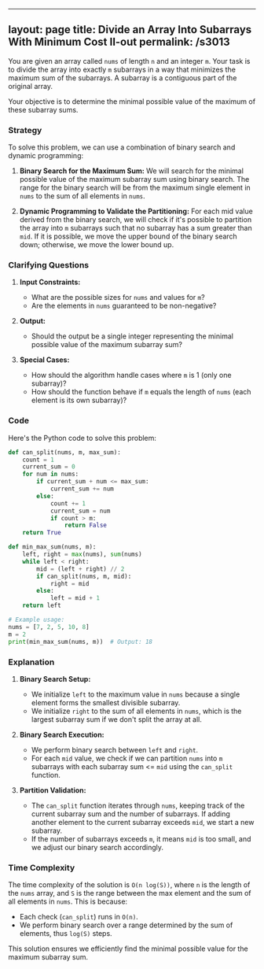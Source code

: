 
---
layout: page
title:  Divide an Array Into Subarrays With Minimum Cost II-out
permalink: /s3013
---
You are given an array called `nums` of length `n` and an integer `m`. Your task is to divide the array into exactly `m` subarrays in a way that minimizes the maximum sum of the subarrays. A subarray is a contiguous part of the original array.

Your objective is to determine the minimal possible value of the maximum of these subarray sums.

### Strategy
To solve this problem, we can use a combination of binary search and dynamic programming:

1. **Binary Search for the Maximum Sum:** We will search for the minimal possible value of the maximum subarray sum using binary search. The range for the binary search will be from the maximum single element in `nums` to the sum of all elements in `nums`.
   
2. **Dynamic Programming to Validate the Partitioning:** For each mid value derived from the binary search, we will check if it's possible to partition the array into `m` subarrays such that no subarray has a sum greater than `mid`. If it is possible, we move the upper bound of the binary search down; otherwise, we move the lower bound up.

### Clarifying Questions
1. **Input Constraints:**
   - What are the possible sizes for `nums` and values for `m`?
   - Are the elements in `nums` guaranteed to be non-negative?

2. **Output:**
   - Should the output be a single integer representing the minimal possible value of the maximum subarray sum?
   
3. **Special Cases:**
   - How should the algorithm handle cases where `m` is 1 (only one subarray)?
   - How should the function behave if `m` equals the length of `nums` (each element is its own subarray)?

### Code
Here's the Python code to solve this problem:

```python
def can_split(nums, m, max_sum):
    count = 1
    current_sum = 0
    for num in nums:
        if current_sum + num <= max_sum:
            current_sum += num
        else:
            count += 1
            current_sum = num
            if count > m:
                return False
    return True

def min_max_sum(nums, m):
    left, right = max(nums), sum(nums)
    while left < right:
        mid = (left + right) // 2
        if can_split(nums, m, mid):
            right = mid
        else:
            left = mid + 1
    return left

# Example usage:
nums = [7, 2, 5, 10, 8]
m = 2
print(min_max_sum(nums, m))  # Output: 18
```

### Explanation

1. **Binary Search Setup:**
   - We initialize `left` to the maximum value in `nums` because a single element forms the smallest divisible subarray.
   - We initialize `right` to the sum of all elements in `nums`, which is the largest subarray sum if we don't split the array at all.

2. **Binary Search Execution:**
   - We perform binary search between `left` and `right`.
   - For each `mid` value, we check if we can partition `nums` into `m` subarrays with each subarray sum <= `mid` using the `can_split` function.

3. **Partition Validation:**
   - The `can_split` function iterates through `nums`, keeping track of the current subarray sum and the number of subarrays. If adding another element to the current subarray exceeds `mid`, we start a new subarray.
   - If the number of subarrays exceeds `m`, it means `mid` is too small, and we adjust our binary search accordingly.

### Time Complexity
The time complexity of the solution is `O(n log(S))`, where `n` is the length of the `nums` array, and `S` is the range between the max element and the sum of all elements in `nums`. This is because:
- Each check (`can_split`) runs in `O(n)`.
- We perform binary search over a range determined by the sum of elements, thus `log(S)` steps.

This solution ensures we efficiently find the minimal possible value for the maximum subarray sum.